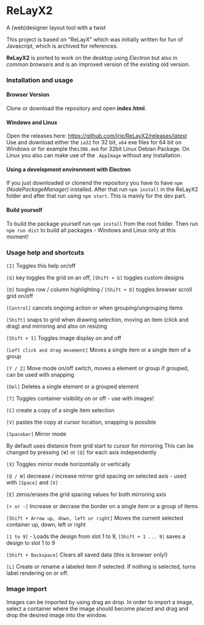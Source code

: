 # ReLayX2
A (web)designer layout tool with a twist

This project is based on "ReLayX" which was initially written for fun of Javascript, which is archived for references.

**ReLayX2** is ported to work on the desktop using *Electron* but also in *common browsers* and is an improved version of the existing old version.

### Installation and usage
#### Browser Version
Clone or download the repository and open **index.html**.

#### Windows and Linux
Open the releases here: https://github.com/jrie/ReLayX2/releases/latest  
Use and download either the `ia32` for 32 bit, `x64` exe files for 64 bit on Windows or for example the`i386.deb` for 32bit Linux Debian Package.
On Linux you also can make use of the `.AppImage` without any installation.

#### Using a development environment with Electron
If you just downloaded or clonend the repository you have to have `npm` *(NodePackageManager)* installed. After that run `npm install` in the ReLayX2 folder and after that run using `npm start`. This is mainly for the dev part.

#### Build yourself
To build the package yourself run `npm install` from the root folder. Then run `npm run dist` to build all packages - Windows and Linux only at this moment!

### Usage help and shortcuts

`[I]` Toggles this help on/off

`[G]` key toggles the grid on an off, `[Shift + G]` toggles custom designs

`[D]` toogles row / column highlighting / `[Shift + D]` toggles browser scroll grid on/off

`[Control]` cancels ongoing action or when grouping/ungrouping items

`[Shift]` snaps to grid when drawing selection, moving an item (click and drag) and mirroring and also on resizing

`[Shift + I]` Toggles image display on and off

`[Left click and drag movement]` Moves a single item or a single item of a group

`[Y / Z]` Move mode on/off switch, moves a element or group if grouped, can be used with snapping

`[Del]` Deletes a single element or a grouped element

`[T]` Toggles container visibility on or off - use with images!

`[C]` create a copy of a single item selection

`[V]` pastes the copy at cursor location, snapping is possible

`[Spacebar]` Mirror mode

By default uses distance from grid start to cursor for mirroring
This can be changed by pressing `[W]` or `[Q]` for each axis independently

`[X]` Toggles mirror mode horizontally or vertically

`[Q / W]` decrease / increase mirror grid spacing on selected axis - used with `[Space]` and `[X]`

`[E]` zeros/erases the grid spacing values for both mirroring axis

`[+ or -]` Increase or decrase the border on a single item or a group of items

`[Shift + Arrow up, down, left or right]` Moves the current selected container up, down, left or right

`[1 to 9]` - Loads the design from slot 1 to 9, `[Shift + 1 ... 9]` saves a design to slot 1 to 9

`[Shift + Backspace]` Clears all saved data (this is browser only!)

`[L]` Create or rename a labeled item if selected. If nothing is selected, turns label rendering on or off.

### Image import

Images can be imported by using drag an drop. In order to import a image, select a container where the image should become placed and drag and drop the desired image into the window.
